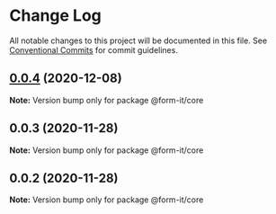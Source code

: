 # Change Log

All notable changes to this project will be documented in this file.
See [Conventional Commits](https://conventionalcommits.org) for commit guidelines.

## [0.0.4](https://github.com/imcuttle/form-it/compare/v0.0.3...v0.0.4) (2020-12-08)

**Note:** Version bump only for package @form-it/core

## 0.0.3 (2020-11-28)

**Note:** Version bump only for package @form-it/core

## 0.0.2 (2020-11-28)

**Note:** Version bump only for package @form-it/core
